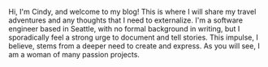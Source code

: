 Hi, I'm Cindy, and welcome to my blog! This is where I will share my travel adventures and any thoughts that I need to externalize. I'm a software engineer based in Seattle, with no formal background in writing, but I sporadically feel a strong urge to document and tell stories. This impulse, I believe, stems from a deeper need to create and express. As you will see, I am a woman of many passion projects. 